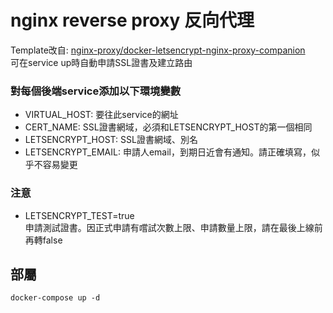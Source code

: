 # nginx reverse proxy 反向代理
Template改自: [nginx-proxy/docker-letsencrypt-nginx-proxy-companion](https://github.com/nginx-proxy/docker-letsencrypt-nginx-proxy-companion/blob/master/docs/Docker-Compose.md#two-containers-example)\
可在service up時自動申請SSL證書及建立路由

### **對每個後端service**添加以下環境變數
* VIRTUAL_HOST: 要往此service的網址
* CERT_NAME: SSL證書網域，必須和LETSENCRYPT_HOST的第一個相同
* LETSENCRYPT_HOST: SSL證書網域、別名
* LETSENCRYPT_EMAIL: 申請人email，到期日近會有通知。請正確填寫，似乎不容易變更

### 注意
* LETSENCRYPT_TEST=true \
申請測試證書。因正式申請有嚐試次數上限、申請數量上限，請在最後上線前再轉false

## 部屬
`docker-compose up -d`
